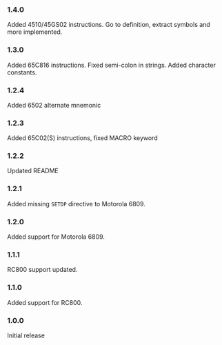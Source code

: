 ### 1.4.0
Added 4510/45GS02 instructions.
Go to definition, extract symbols and more implemented.

### 1.3.0
Added 65C816 instructions.
Fixed semi-colon in strings.
Added character constants.

### 1.2.4
Added 6502 alternate mnemonic

### 1.2.3
Added 65C02(S) instructions, fixed MACRO keyword

### 1.2.2
Updated README

### 1.2.1
Added missing `SETDP` directive to Motorola 6809.

### 1.2.0
Added support for Motorola 6809.

### 1.1.1
RC800 support updated.

### 1.1.0
Added support for RC800.

### 1.0.0
Initial release
